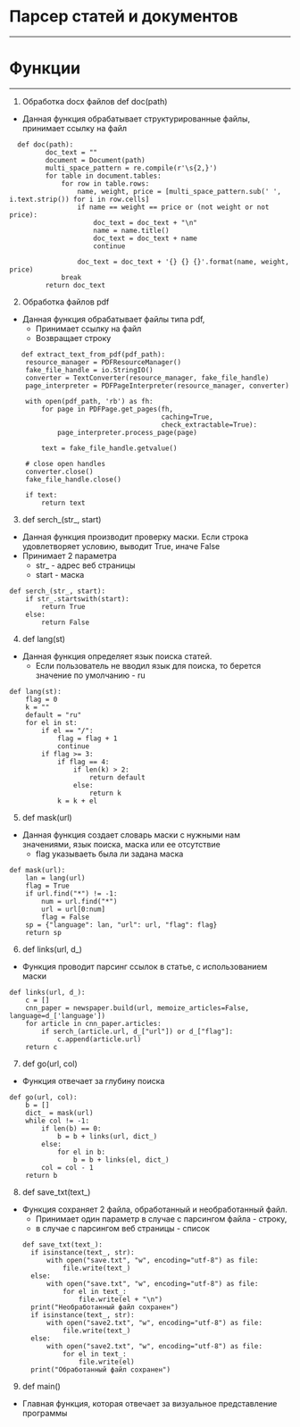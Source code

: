 # Парсер статей и документов
___

# Функции
___
1. Обработка docx файлов def doc(path)
  + Данная функция обрабатывает структурированные файлы, 
принимает ссылку на файл 
```
  def doc(path):
         doc_text = ""
         document = Document(path)
         multi_space_pattern = re.compile(r'\s{2,}')
         for table in document.tables:
             for row in table.rows:
                 name, weight, price = [multi_space_pattern.sub(' ', i.text.strip()) for i in row.cells]
                 if name == weight == price or (not weight or not price):
                     doc_text = doc_text + "\n"
                     name = name.title()
                     doc_text = doc_text + name
                     continue
    
                 doc_text = doc_text + '{} {} {}'.format(name, weight, price)
             break
         return doc_text
```
2. Обработка файлов pdf
+ Данная функция обрабатывает файлы типа pdf, 
  - Принимает ссылку на файл 
  - Возвращает строку 
```
   def extract_text_from_pdf(pdf_path):
    resource_manager = PDFResourceManager()
    fake_file_handle = io.StringIO()
    converter = TextConverter(resource_manager, fake_file_handle)
    page_interpreter = PDFPageInterpreter(resource_manager, converter)

    with open(pdf_path, 'rb') as fh:
        for page in PDFPage.get_pages(fh,
                                      caching=True,
                                      check_extractable=True):
            page_interpreter.process_page(page)

        text = fake_file_handle.getvalue()

    # close open handles
    converter.close()
    fake_file_handle.close()

    if text:
        return text
   ```
3. def serch_(str_, start)
+ Данная функция производит проверку маски.
  Если строка удовлетворяет условию, выводит True, иначе False
+ Принимает 2 параметра 
  + str_ - адрес веб страницы
  + start - маска
```
def serch_(str_, start):
    if str_.startswith(start):
        return True
    else:
        return False
```
4. def lang(st)
+ Данная функция определяет язык поиска статей. 
  + Если пользователь не вводил язык для поиска, 
  то берется значение по умолчанию - ru
```
def lang(st):
    flag = 0
    k = ""
    default = "ru"
    for el in st:
        if el == "/":
            flag = flag + 1
            continue
        if flag >= 3:
            if flag == 4:
                if len(k) > 2:
                    return default
                else:
                    return k
            k = k + el
```
5. def mask(url)
+ Данная функция создает словарь маски с нужными нам значениями, 
язык поиска, маска или ее отсутствие 
  + flag указываеть была ли задана маска
```
def mask(url):
    lan = lang(url)
    flag = True
    if url.find("*") != -1:
        num = url.find("*")
        url = url[0:num]
        flag = False
    sp = {"language": lan, "url": url, "flag": flag}
    return sp
```
6. def links(url, d_)
+ Функция проводит парсинг ссылок в статье, 
с использованием маски 
```
def links(url, d_):
    c = []
    cnn_paper = newspaper.build(url, memoize_articles=False, language=d_['language'])
    for article in cnn_paper.articles:
        if serch_(article.url, d_["url"]) or d_["flag"]:
            c.append(article.url)
    return c
```
7. def go(url, col)
+ Функция отвечает за глубину поиска
```
def go(url, col):
    b = []
    dict_ = mask(url)
    while col != -1:
        if len(b) == 0:
            b = b + links(url, dict_)
        else:
            for el in b:
                b = b + links(el, dict_)
        col = col - 1
    return b
```
8. def save_txt(text_)
+ Функция сохраняет 2 файла, обработанный и необработанный файл.
  + Принимает один параметр в случае с парсингом файла - строку, 
  + в случае с парсингом веб страницы - список
  ```
  def save_txt(text_):
    if isinstance(text_, str):
        with open("save.txt", "w", encoding="utf-8") as file:
            file.write(text_)
    else:
        with open("save.txt", "w", encoding="utf-8") as file:
            for el in text_:
                file.write(el + "\n")
    print("Необработанный файл сохранен")
    if isinstance(text_, str):
        with open("save2.txt", "w", encoding="utf-8") as file:
            file.write(text_)
    else:
        with open("save2.txt", "w", encoding="utf-8") as file:
            for el in text_:
                file.write(el)
    print("Обработанный файл сохранен")
  ```
9. def main()
+ Главная функция, 
которая отвечает за визуальное представление программы